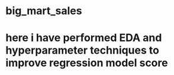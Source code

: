 # big_mart_sales
# here i have performed EDA and hyperparameter techniques to improve regression model score
